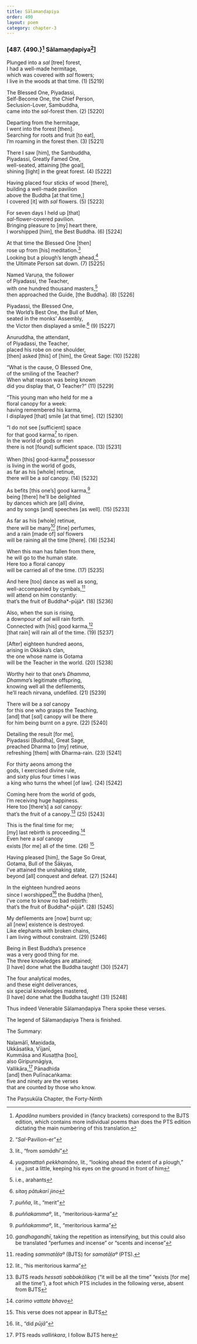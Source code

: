 ```yaml
---
title: Sālamaṇḍapiya
order: 490
layout: poem
category: chapter-3
---
```


### \[487. {490.}[^1] Sālamaṇḍapiya[^2]\]

Plunged into a *sal* \[tree\] forest,  
I had a well-made hermitage,  
which was covered with *sal* flowers;  
I live in the woods at that time. (1) \[5219\]

The Blessed One, Piyadassi,  
Self-Become One, the Chief Person,  
Seclusion-Lover, Sambuddha,  
came into the *sal*-forest then. (2) \[5220\]

Departing from the hermitage,  
I went into the forest \[then\].  
Searching for roots and fruit \[to eat\],  
I’m roaming in the forest then. (3) \[5221\]

There I saw \[him\], the Sambuddha,  
Piyadassi, Greatly Famed One,  
well-seated, attaining \[the goal\],  
shining \[light\] in the great forest. (4) \[5222\]

Having placed four sticks of wood \[there\],  
building a well-made pavilion  
above the Buddha \[at that time,\]  
I covered \[it\] with *sal* flowers. (5) \[5223\]

For seven days I held up \[that\]  
*sal*-flower-covered pavilion.  
Bringing pleasure to \[my\] heart there,  
I worshipped \[him\], the Best Buddha. (6) \[5224\]

At that time the Blessed One \[then\]  
rose up from \[his\] meditation.[^3]  
Looking but a plough’s length ahead,[^4]  
the Ultimate Person sat down. (7) \[5225\]

Named Varuṇa, the follower  
of Piyadassi, the Teacher,  
with one hundred thousand masters,[^5]  
then approached the Guide, \[the Buddha\]. (8) \[5226\]

Piyadassi, the Blessed One,  
the World’s Best One, the Bull of Men,  
seated in the monks’ Assembly,  
the Victor then displayed a smile.[^6] (9) \[5227\]

Anuruddha, the attendant,  
of Piyadassi, the Teacher,  
placed his robe on one shoulder,  
\[then\] asked \[this\] of \[him\], the Great Sage: (10) \[5228\]

“What is the cause, O Blessed One,  
of the smiling of the Teacher?  
When what reason was being known  
did you display that, O Teacher?” (11) \[5229\]

“This young man who held for me a  
floral canopy for a week:  
having remembered his karma,  
I displayed \[that\] smile \[at that time\]. (12) \[5230\]

“I do not see \[sufficient\] space  
for that good karma[^7] to ripen.  
In the world of gods or men  
there is not \[found\] sufficient space. (13) \[5231\]

When \[this\] good-karma[^8] possessor  
is living in the world of gods,  
as far as his \[whole\] retinue,  
there will be a *sal* canopy. (14) \[5232\]

As befits \[this one’s\] good karma,[^9]  
being \[there\] he’ll be delighted  
by dances which are \[all\] divine,  
and by songs \[and\] speeches \[as well\]. (15) \[5233\]

As far as his \[whole\] retinue,  
there will be many[^10] \[fine\] perfumes,  
and a rain \[made of\] *sal* flowers  
will be raining all the time \[there\]. (16) \[5234\]

When this man has fallen from there,  
he will go to the human state.  
Here too a floral canopy  
will be carried all of the time. (17) \[5235\]

And here \[too\] dance as well as song,  
well-accompanied by cymbals,[^11]  
will attend on him constantly:  
that’s the fruit of Buddha*-pūjā*. (18) \[5236\]

Also, when the sun is rising,  
a downpour of *sal* will rain forth.  
Connected with \[his\] good karma,[^12]  
\[that rain\] will rain all of the time. (19) \[5237\]

\[After\] eighteen hundred aeons,  
arising in Okkāka’s clan,  
the one whose name is Gotama  
will be the Teacher in the world. (20) \[5238\]

Worthy heir to that one’s *Dhamma*,  
*Dhamma*’s legitimate offspring,  
knowing well all the defilements,  
he’ll reach nirvana, undefiled. (21) \[5239\]

There will be a *sal* canopy  
for this one who grasps the Teaching,  
\[and\] that \[*sal*\] canopy will be there  
for him being burnt on a pyre. (22) \[5240\]

Detailing the result \[for me\],  
Piyadassi \[Buddha\], Great Sage,  
preached Dharma to \[my\] retinue,  
refreshing \[them\] with Dharma-rain. (23) \[5241\]

For thirty aeons among the  
gods, I exercised divine rule,  
and sixty plus four times I was  
a king who turns the wheel \[of law\]. (24) \[5242\]

Coming here from the world of gods,  
I’m receiving huge happiness.  
Here too \[there’s\] a *sal* canopy:  
that’s the fruit of a canopy.[^13] (25) \[5243\]

This is the final time for me;  
\[my\] last rebirth is proceeding.[^14]  
Even here a *sal* canopy  
exists \[for me\] all of the time. (26) [^15]

Having pleased \[him\], the Sage So Great,  
Gotama, Bull of the Śākyas,  
I’ve attained the unshaking state,  
beyond \[all\] conquest and defeat. (27) \[5244\]

In the eighteen hundred aeons  
since I worshipped[^16] the Buddha \[then\],  
I’ve come to know no bad rebirth:  
that’s the fruit of Buddha*-pūjā*. (28) \[5245\]

My defilements are \[now\] burnt up;  
all \[new\] existence is destroyed.  
Like elephants with broken chains,  
I am living without constraint. (29) \[5246\]

Being in Best Buddha’s presence  
was a very good thing for me.  
The three knowledges are attained;  
\[I have\] done what the Buddha taught! (30) \[5247\]

The four analytical modes,  
and these eight deliverances,  
six special knowledges mastered,  
\[I have\] done what the Buddha taught! (31) \[5248\]

Thus indeed Venerable Sālamaṇḍapiya Thera spoke these verses.

The legend of Sālamaṇḍapiya Thera is finished.

The Summary:

Naḷamālī, Maṇidada,  
Ukkāsatika, Vījanī,  
Kummāsa and Kusaṭṭha \[too\],  
also Giripunnāgiya,  
Vallikāra,[^17] Pānadhida  
\[and\] then Pulīnacaṅkama:  
five and ninety are the verses  
that are counted by those who know.

The Paŋsukūla Chapter, the Forty-Ninth

[^1]: *Apadāna* numbers provided in {fancy brackets} correspond to the BJTS edition, which contains more individual poems than does the PTS edition dictating the main numbering of this translation.

[^2]: “*Sal*-Pavilion-er”

[^3]: lit., “from *samādhi*”

[^4]: *yugamattañ pekkhamāno*, lit., “looking ahead the extent of a plough,” i.e., just a little, keeping his eyes on the ground in front of him

[^5]: i.e., arahants

[^6]: *sitaŋ pātukarī jino*

[^7]: *puñña*, lit., “merit”

[^8]: *puññakammaº*, lit., “meritorious-karma”

[^9]: *puññakammaº*, lit., “meritorious karma”

[^10]: *gandhagandhī*, taking the repetition as intensifying, but this could also be translated “perfumes and incense” or “scents and incense”

[^11]: reading *sammatāḷaº* (BJTS) for *samatāḷaº* (PTS).

[^12]: lit., “his meritorious karma”

[^13]: BJTS reads *hessati sabbakālikaŋ* (“it will be all the time” “exists \[for me\] all the time”), a foot which PTS includes in the following verse, absent from BJTS

[^14]: *carimo vattate bhavo*

[^15]: This verse does not appear in BJTS

[^16]: lit., “did *pūjā*”

[^17]: PTS reads *valliṅkara*, I follow BJTS here
